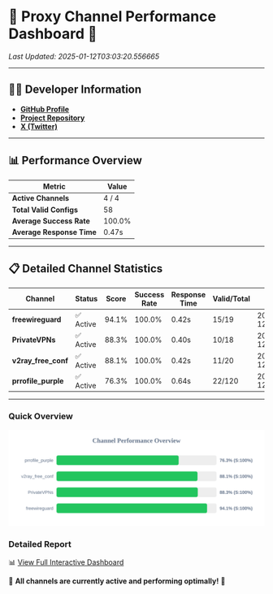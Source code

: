 # 🌟 Proxy Channel Performance Dashboard 🌟

_Last Updated: 2025-01-12T03:03:20.556665_

---

## 👩‍💻 Developer Information

- **[GitHub Profile](https://github.com/4n0nymou3)**  
- **[Project Repository](https://github.com/4n0nymou3/multi-proxy-config-fetcher)**  
- **[X (Twitter)](https://x.com/4n0nymou3)**  

---

## 📊 Performance Overview

| Metric                | Value       |
|-----------------------|-------------|
| **Active Channels**   | 4 / 4       |
| **Total Valid Configs** | 58          |
| **Average Success Rate** | 100.0%      |
| **Average Response Time** | 0.47s       |

---

## 📋 Detailed Channel Statistics

| Channel          | Status     | Score  | Success Rate | Response Time | Valid/Total | Last Success               |
|------------------|------------|--------|--------------|---------------|-------------|----------------------------|
| **freewireguard**  | ✅ Active  | 94.1%  | 100.0% | 0.42s         | 15/19       | 2025-01-12T03:03:20.555046 |
| **PrivateVPNs**  | ✅ Active  | 88.3%  | 100.0% | 0.40s         | 10/18       | 2025-01-12T03:03:20.108548 |
| **v2ray_free_conf**  | ✅ Active  | 88.1%  | 100.0% | 0.42s         | 11/20       | 2025-01-12T03:03:19.674503 |
| **prrofile_purple**  | ✅ Active  | 76.3%  | 100.0% | 0.64s         | 22/120       | 2025-01-12T03:03:19.155625 |

---

### Quick Overview
<div align="center">
  <a href="https://raw.githubusercontent.com/nullluser/NullRepo/refs/heads/main/assets/channel_stats_chart.svg">
    <img src="https://raw.githubusercontent.com/nullluser/NullRepo/refs/heads/main/assets/channel_stats_chart.svg" alt="Source Performance Statistics" width="800">
  </a>
</div>

### Detailed Report
📊 [View Full Interactive Dashboard](https://htmlpreview.github.io/?https://github.com/nullluser/NullRepo/blob/main/assets/performance_report.html)

🎉 **All channels are currently active and performing optimally!** 🎉
